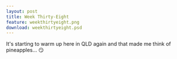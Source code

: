 ```yaml
---
layout: post
title: Week Thirty-Eight
feature: weekthirtyeight.png
download: weekthirtyeight.psd
---
```

It's starting to warm up here in QLD again and that made me think of pineapples... :smirk: